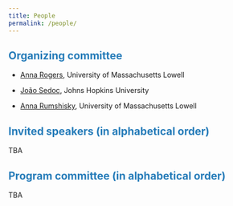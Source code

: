 ```yaml
---
title: People
permalink: /people/
---
```


## <span style="color:#267CB9"> Organizing committee</span>

* [Anna Rogers](http://www.cs.uml.edu/~arogers/), University of Massachusetts Lowell

* [João Sedoc](https://www.clsp.jhu.edu/faculty/joao-sedoc/), Johns Hopkins University

* [Anna Rumshisky](http://www.cs.uml.edu/~arum/), University of Massachusetts Lowell

## <span style="color:#267CB9"> Invited speakers (in alphabetical order) </span>

TBA

## <span style="color:#267CB9"> Program committee (in alphabetical order) </span>
  
TBA